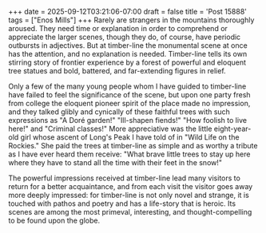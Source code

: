 +++
date = 2025-09-12T03:21:06-07:00
draft = false
title = 'Post 15888'
tags = ["Enos Mills"]
+++
Rarely are strangers in the mountains thoroughly aroused. They need time or explanation in order to comprehend or appreciate the larger scenes, though they do, of course, have periodic outbursts in adjectives. But at timber-line the monumental scene at once has the attention, and no explanation is needed. Timber-line tells its own stirring story of frontier experience by a forest of powerful and eloquent tree statues and bold, battered, and far-extending figures in relief.

Only a few of the many young people whom I have guided to timber-line have failed to feel the significance of the scene, but upon one party fresh from college the eloquent pioneer spirit of the place made no impression, and they talked glibly and cynically of these faithful trees with such expressions as "A Doré garden!" "Ill-shapen fiends!" "How foolish to live here!" and "Criminal classes!" More appreciative was the little eight-year-old girl whose ascent of Long's Peak I have told of in "Wild Life on the Rockies." She paid the trees at timber-line as simple and as worthy a tribute as I have ever heard them receive: "What brave little trees to stay up here where they have to stand all the time with their feet in the snow!"

The powerful impressions received at timber-line lead many visitors to return for a better acquaintance, and from each visit the visitor goes away more deeply impressed: for timber-line is not only novel and strange, it is touched with pathos and poetry and has a life-story that is heroic. Its scenes are among the most primeval, interesting, and thought-compelling to be found upon the globe.
